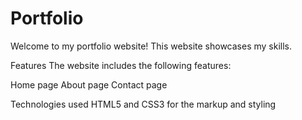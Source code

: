 # Portfolio
Welcome to my portfolio website! 
This website showcases my skills.

Features
The website includes the following features:

Home page 
About page 
Contact page

Technologies used
HTML5 and CSS3 for the markup and styling
